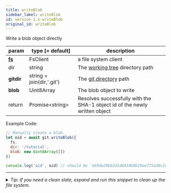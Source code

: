 ```yaml
---
title: writeBlob
sidebar_label: writeBlob
id: version-1.x-writeBlob
original_id: writeBlob
---
```


Write a blob object directly

| param          | type [= default]          | description                                                                |
| -------------- | ------------------------- | -------------------------------------------------------------------------- |
| [**fs**](./fs) | FsClient                  | a file system client                                                       |
| dir            | string                    | The [working tree](dir-vs-gitdir.md) directory path                        |
| **gitdir**     | string = join(dir,'.git') | The [git directory](dir-vs-gitdir.md) path                                 |
| **blob**       | Uint8Array                | The blob object to write                                                   |
| return         | Promise\<string\>         | Resolves successfully with the SHA-1 object id of the newly written object |

Example Code:

```js live
// Manually create a blob.
let oid = await git.writeBlob({
  fs,
  dir: '/tutorial',
  blob: new Uint8Array([])
})

console.log('oid', oid) // should be 'e69de29bb2d1d6434b8b29ae775ad8c2e48c5391'
```


---

<details>
<summary><i>Tip: If you need a clean slate, expand and run this snippet to clean up the file system.</i></summary>

```js live
window.fs = new LightningFS('fs', { wipe: true })
window.pfs = window.fs.promises
console.log('done')
```
</details>

<script>
(function rewriteEditLink() {
  const el = document.querySelector('a.edit-page-link.button');
  if (el) {
    el.href = 'https://github.com/isomorphic-git/isomorphic-git/edit/main/src/api/writeBlob.js';
  }
})();
</script>